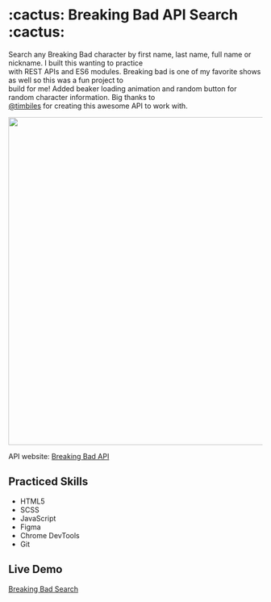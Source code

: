 <h1>:cactus: Breaking Bad API Search :cactus:</h1>

Search any Breaking Bad character by first name, last name, full name or nickname. I built this wanting to practice<br /> 
with REST APIs and ES6 modules. Breaking bad is one of my favorite shows as well so this was a fun project to<br />
build for me! Added beaker loading animation and random button for random character information. Big thanks to<br />
<a href='https://github.com/timbiles'>@timbiles</a> for creating this awesome API to work with.

<img src='https://i.ibb.co/yYrp1dH/bbSearch.png' width='650'>

API website: <a href='https://breakingbadapi.com/'>Breaking Bad API</a>

<h2>Practiced Skills</h2>
<ul>
  <li>HTML5</li>
  <li>SCSS</li>
  <li>JavaScript</li>
  <li>Figma</li>
  <li>Chrome DevTools</li>
  <li>Git</li>
</ul>

<h2>Live Demo</h2>
<a href='https://zachmsdev.github.io/Breaking-Bad-Search/'>Breaking Bad Search</a>
